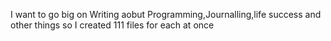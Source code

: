 I want to go big on Writing aobut Programming,Journalling,life success  and other things so I created 111 files for each at once 